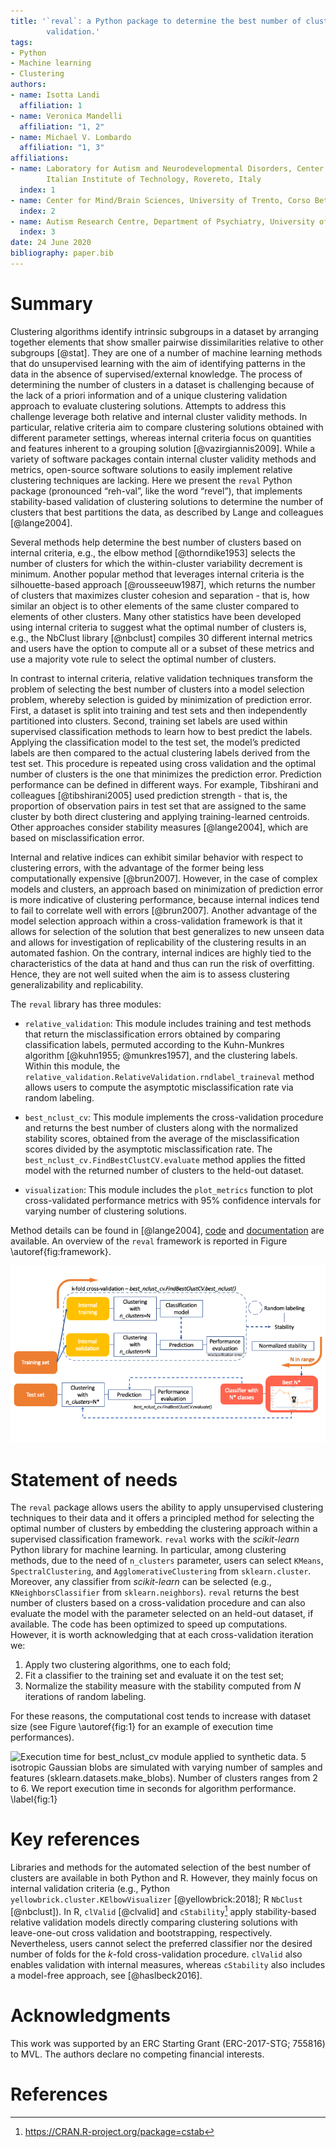 ```yaml
---
title: '`reval`: a Python package to determine the best number of clusters with stability-based relative clustering 
        validation.'
tags:
- Python
- Machine learning
- Clustering
authors:
- name: Isotta Landi
  affiliation: 1
- name: Veronica Mandelli
  affiliation: "1, 2"
- name: Michael V. Lombardo
  affiliation: "1, 3"
affiliations:
- name: Laboratory for Autism and Neurodevelopmental Disorders, Center for Neuroscience and Cognitive Systems at UniTn, 
        Italian Institute of Technology, Rovereto, Italy
  index: 1
- name: Center for Mind/Brain Sciences, University of Trento, Corso Bettini 84, 38068 Rovereto (TN), Italy
  index: 2
- name: Autism Research Centre, Department of Psychiatry, University of Cambridge, Cambridge, United Kingdom
  index: 3
date: 24 June 2020
bibliography: paper.bib
---
```


# Summary

Clustering algorithms identify intrinsic subgroups in a dataset by arranging together elements that show smaller 
pairwise dissimilarities relative to other subgroups [@stat]. They are one of a number of machine learning methods that 
do unsupervised learning with the aim of identifying patterns in the data in the absence of supervised/external 
knowledge. The process of determining the number of clusters in a dataset is challenging because of the lack of a 
priori information and of a unique clustering validation approach to evaluate clustering solutions. Attempts to address 
this challenge leverage both relative and internal cluster validity methods. In particular, relative criteria aim to 
compare clustering solutions obtained with different parameter settings, whereas internal criteria focus on quantities 
and features inherent to a grouping solution [@vazirgiannis2009]. While a variety of software packages contain 
internal cluster validity methods and metrics, open-source software solutions to easily implement relative clustering 
techniques are lacking. Here we present the `reval` Python package (pronounced “reh-val”, like the word “revel”), 
that implements stability-based validation of clustering solutions to determine the number of clusters that best 
partitions the data, as described by Lange and colleagues [@lange2004]. 

Several methods help determine the best number of clusters based on internal criteria, e.g., the elbow method 
[@thorndike1953] selects the number of clusters for which the within-cluster variability decrement is minimum. 
Another popular method that leverages internal criteria is the silhouette-based approach [@rousseeuw1987], 
 which returns the number of clusters that maximizes 
cluster cohesion and separation - that is, how similar an object is to other elements of the same cluster compared to 
elements of other clusters. Many other statistics have been developed using internal criteria 
to suggest what the optimal number of clusters is, e.g., the NbClust library [@nbclust] compiles 30 different 
internal metrics and users have the option to compute all or a subset of these metrics and use a majority vote rule to 
select the optimal number of clusters.

In contrast to internal criteria, relative validation techniques transform the problem of selecting the best number of 
clusters into a model selection problem, whereby selection is guided by minimization of prediction error. First, a 
dataset is split into training and test sets and then independently partitioned into clusters. Second, training set 
labels are used within supervised classification methods to learn how to best predict the labels. Applying the 
classification model to the test set, the model’s predicted labels are then compared to the actual clustering labels 
derived from the test set. This procedure is repeated using cross validation and the optimal number of clusters 
is the one that minimizes the prediction error. Prediction performance can be defined in 
different ways. For example, Tibshirani and colleagues [@tibshirani2005] used prediction strength - that is, the 
proportion of observation pairs in test set that are assigned to the same cluster by both direct clustering and applying 
training-learned centroids. Other approaches consider stability measures [@lange2004], which are based on 
misclassification error.

Internal and relative indices can exhibit similar behavior with respect to clustering errors, with the advantage of 
the former being less computationally expensive [@brun2007]. However, in the case of complex models and clusters, an 
approach based on minimization of prediction error is more indicative of clustering performance, because internal 
indices tend to fail to correlate well with errors [@brun2007]. Another advantage of the model selection approach 
within a cross-validation framework is that it allows for selection of the solution that best generalizes to new 
unseen data and allows for investigation of replicability of the clustering results in an automated fashion. On the 
contrary, internal indices are highly tied to the characteristics of the data at hand and thus can run the risk of 
overfitting. Hence, they are not well suited when the aim is to assess clustering generalizability and replicability.

The `reval` library has three modules:

- `relative_validation`: This module includes training and test methods that return the misclassification errors 
obtained by comparing classification labels, permuted according to the Kuhn-Munkres algorithm 
[@kuhn1955; @munkres1957], and the clustering labels. Within this module, the 
`relative_validation.RelativeValidation.rndlabel_traineval` method allows users to compute the asymptotic 
misclassification rate via random labeling.

- `best_nclust_cv`: This module implements the cross-validation procedure and returns the best number of clusters 
along with the normalized stability scores, obtained from the average of the misclassification scores divided by 
the asymptotic misclassification rate. The `best_nclust_cv.FindBestClustCV.evaluate` method applies the fitted 
model with the returned number of clusters to the held-out dataset.

- `visualization`: This module includes the `plot_metrics` function to plot cross-validated performance 
metrics with 95% confidence intervals for varying number of clustering solutions.

Method details can be found in [@lange2004], [code](https://github.com/IIT-LAND/reval_clustering) and 
[documentation](https://reval.readthedocs.io/en/latest/) are available.
An overview of the `reval` framework is reported in Figure \autoref{fig:framework}.

![`reval` framework overview. \label{fig:framework}](revalpipeline.png)

# Statement of needs

The `reval` package allows users the ability to apply unsupervised clustering techniques to their data and it 
offers a principled method for selecting the optimal number of clusters by embedding the clustering approach within a 
supervised classification framework. `reval` works with the *scikit-learn* Python library for machine learning. 
In particular, among clustering methods, due to the need of `n_clusters` parameter, users can 
select `KMeans`, `SpectralClustering`, and `AgglomerativeClustering` from `sklearn.cluster`. Moreover, any classifier 
from *scikit-learn* can be selected (e.g., `KNeighborsClassifier` from `sklearn.neighbors`). `reval` returns the best 
number of clusters based on a cross-validation procedure and can also evaluate the model with the parameter selected 
on an held-out dataset, if available. The code has been optimized to speed up computations. However, it is worth 
acknowledging that at each cross-validation iteration we:

1) Apply two clustering algorithms, one to each fold;
2) Fit a classifier to the training set and evaluate it on the test set;
3) Normalize the stability measure with the stability computed from $N$ iterations of random labeling.

For these reasons, the computational cost tends to increase with dataset size (see Figure \autoref{fig:1} 
for an example of execution time performances).

![Execution time for `best_nclust_cv` module applied to synthetic data. 5 isotropic Gaussian blobs are simulated with 
varying number of samples and features (``sklearn.datasets.make_blobs``). Number of clusters ranges from 2 to 6. 
We report execution time in seconds for algorithm performance. 
\label{fig:1}](makeblobs_performance.png)

# Key references

Libraries and methods for the automated selection of the best number of clusters are available in both Python and R. 
However, they mainly focus on internal validation criteria (e.g., Python
`yellowbrick.cluster.KElbowVisualizer` [@yellowbrick:2018]; R `NbClust` [@nbclust]). In R, `clValid` [@clvalid] and 
`cStability`[^1] apply stability-based relative validation models directly comparing clustering solutions with 
leave-one-out cross validation and bootstrapping, respectively. Nevertheless, users cannot select the preferred 
classifier nor the desired number of folds for the *k*-fold cross-validation procedure. `clValid` also enables 
validation with internal measures, whereas `cStability` also includes a model-free approach, see [@haslbeck2016].

[^1]: https://CRAN.R-project.org/package=cstab

# Acknowledgments
This work was supported by an ERC Starting Grant (ERC-2017-STG; 755816) to MVL. 
The authors declare no competing financial interests.

# References

